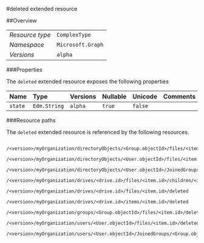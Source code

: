 #deleted extended resource

 



##Overview

|  |  | 
| :-- | :-- | 
| _Resource type_ | `ComplexType` | 
| _Namespace_ | `Microsoft.Graph` | 
| _Versions_ | `alpha` | 


###Properties

The `deleted` extended resource exposes the following properties 

| Name | Type | Versions | Nullable | Unicode | Comments | 
| :-- | :-- | :-- | :-- | :-- | :-- | 
| `state` | `Edm.String` | `alpha` | `true` | `false` |  | 


###Resource paths

The `deleted` extended resource is referenced by the following resources. 

```
	/<version>/myOrganization/directoryObjects/<Group.objectId>/files/<item.id>/deleted
	/<version>/myOrganization/directoryObjects/<User.objectId>/files/<item.id>/deleted
	/<version>/myOrganization/directoryObjects/<User.objectId>/JoinedGroups/<Group.objectId>/files/<item.id>/deleted
	/<version>/myOrganization/drives/<drive.id>/files/<item.id>/children/<item.id>/deleted
	/<version>/myOrganization/drives/<drive.id>/files/<item.id>/deleted
	/<version>/myOrganization/drives/<drive.id>/items/<item.id>/deleted
	/<version>/myOrganization/groups/<Group.objectId>/files/<item.id>/deleted
	/<version>/myOrganization/users/<User.objectId>/files/<item.id>/deleted
	/<version>/myOrganization/users/<User.objectId>/JoinedGroups/<Group.objectId>/files/<item.id>/deleted
```





